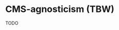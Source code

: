 # CMS-agnosticism (TBW)

TODO

<!-- Also: There is no creeping CMS logic (eg: authentication, CRUD operations, validations) -->
